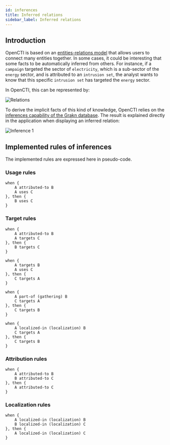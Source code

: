 ```yaml
---
id: inferences
title: Inferred relations
sidebar_label: Inferred relations
---
```


## Introduction

OpenCTI is based on an [entities-relations model](../usage/model) that allows users to connect many entities together. In some cases, it could be interesting that some facts to be automatically inferred from others. For instance, if a `campaign` targeted the sector of `electricity`, which is a sub-sector of the `energy` sector, and is attributed to an `intrusion set`, the analyst wants to know that this specific `intrusion set` has targeted the `energy` sector.

In OpenCTI, this can be represented by:

![Relations](assets/reference/relations.png "Relations")

To derive the implicit facts of this kind of knowledge, OpenCTI relies on the [inferences capability of the Grakn database](https://dev.grakn.ai/docs/schema/rules). The result is explained directly in the application when displaying an inferred relation:

![Inference 1](assets/reference/inference1.png "Inference 1")

## Implemented rules of inferences

The implemented rules are expressed here in pseudo-code.

### Usage rules

<pre><code>when {
	A attributed-to B
	A uses C
}, then {
	B uses C
}
</code></pre>

### Target rules

<pre><code>when {
	A attributed-to B
	A targets C
}, then {
	B targets C
}
</code></pre>

<pre><code>when {
	A targets B
	A uses C
}, then {
	C targets A
}
</code></pre>

<pre><code>when {
	A part-of (gathering) B
	C targets A
}, then {
	C targets B
}
</code></pre>

<pre><code>when {
	A localized-in (localization) B
	C targets A
}, then {
	C targets B
}
</code></pre>

### Attribution rules

<pre><code>when {
	A attributed-to B
	B attributed-to C
}, then {
	A attributed-to C
}
</code></pre>

### Localization rules

<pre><code>when {
	A localized-in (localization) B
	B localized-in (localization) C
}, then {
	A localized-in (localization) C
}
</code></pre>